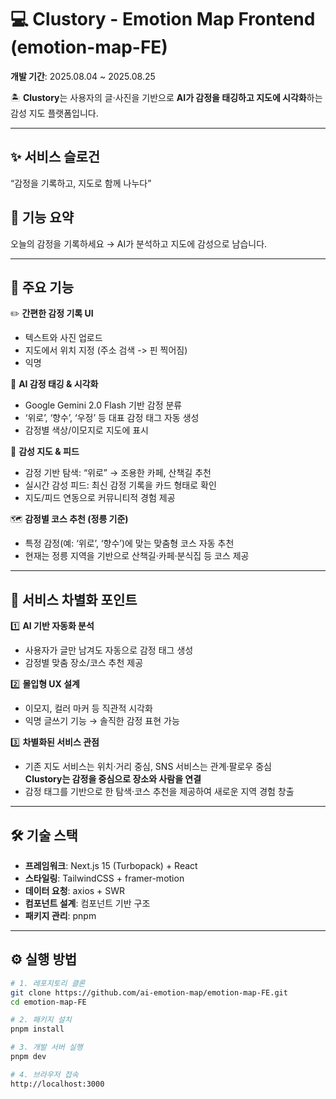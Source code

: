 # 💻 Clustory - Emotion Map Frontend (emotion-map-FE)

**개발 기간**: 2025.08.04 ~ 2025.08.25  

🏝️ **Clustory**는 사용자의 글·사진을 기반으로 **AI가 감정을 태깅하고 지도에 시각화**하는 감성 지도 플랫폼입니다.  

---

## ✨ 서비스 슬로건  
“감정을 기록하고, 지도로 함께 나누다”  

## 🧭 기능 요약  
오늘의 감정을 기록하세요 → AI가 분석하고 지도에 감성으로 남습니다.  

---

## 📌 주요 기능

✏️ **간편한 감정 기록 UI**  
- 텍스트와 사진 업로드  
- 지도에서 위치 지정 (주소 검색 -> 핀 찍어짐)  
- 익명 

🤖 **AI 감정 태깅 & 시각화**  
- Google Gemini 2.0 Flash 기반 감정 분류  
- ‘위로’, ‘향수’, ‘우정’ 등 대표 감정 태그 자동 생성  
- 감정별 색상/이모지로 지도에 표시  

🧩 **감성 지도 & 피드**  
- 감정 기반 탐색: “위로” → 조용한 카페, 산책길 추천  
- 실시간 감성 피드: 최신 감정 기록을 카드 형태로 확인  
- 지도/피드 연동으로 커뮤니티적 경험 제공

🗺️ **감정별 코스 추천 (정릉 기준)**  
- 특정 감정(예: ‘위로’, ‘향수’)에 맞는 맞춤형 코스 자동 추천  
- 현재는 정릉 지역을 기반으로 산책길·카페·분식집 등 코스 제공

---

## 🌟 서비스 차별화 포인트

1️⃣ **AI 기반 자동화 분석**  
- 사용자가 글만 남겨도 자동으로 감정 태그 생성  
- 감정별 맞춤 장소/코스 추천 제공  

2️⃣ **몰입형 UX 설계**  
- 이모지, 컬러 마커 등 직관적 시각화  
- 익명 글쓰기 기능 → 솔직한 감정 표현 가능  

3️⃣ **차별화된 서비스 관점**  
- 기존 지도 서비스는 위치·거리 중심, SNS 서비스는 관계·팔로우 중심  
   **Clustory는 감정을 중심으로 장소와 사람을 연결**  
- 감정 태그를 기반으로 한 탐색·코스 추천을 제공하여 새로운 지역 경험 창출

---

## 🛠️ 기술 스택

- **프레임워크**: Next.js 15 (Turbopack) + React  
- **스타일링**: TailwindCSS + framer-motion  
- **데이터 요청**: axios + SWR  
- **컴포넌트 설계**: 컴포넌트 기반 구조  
- **패키지 관리**: pnpm   

---

## ⚙️ 실행 방법

```bash
# 1. 레포지토리 클론
git clone https://github.com/ai-emotion-map/emotion-map-FE.git
cd emotion-map-FE

# 2. 패키지 설치
pnpm install

# 3. 개발 서버 실행
pnpm dev

# 4. 브라우저 접속
http://localhost:3000

